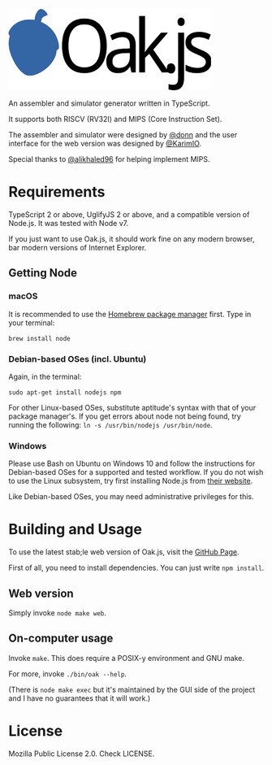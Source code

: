 ![Oak.js](public/images/logo.png)

An assembler and simulator generator written in TypeScript.

It supports both RISCV (RV32I) and MIPS (Core Instruction Set).

The assembler and simulator were designed by [@donn](https://github.com/donn) and the user interface for the web version was designed by [@KarimIO](https://github.com/KarimIO).

Special thanks to [@alikhaled96](https://github.com/alikhaled96) for helping implement MIPS.

# Requirements
TypeScript 2 or above, UglifyJS 2 or above, and a compatible version of Node.js. It was tested with Node v7.

If you just want to use Oak.js, it should work fine on any modern browser, bar modern versions of Internet Explorer.

## Getting Node
### macOS
It is recommended to use the [Homebrew package manager](https://brew.sh) first. Type in your terminal:

    brew install node

### Debian-based OSes (incl. Ubuntu)
Again, in the terminal:

    sudo apt-get install nodejs npm

For other Linux-based OSes, substitute aptitude's syntax with that of your package manager's.
If you get errors about node not being found, try running the following: `ln -s /usr/bin/nodejs /usr/bin/node`.
    
### Windows
Please use Bash on Ubuntu on Windows 10 and follow the instructions for Debian-based OSes for a supported and tested workflow. If you do not wish to use the Linux subsystem, try first installing Node.js from [their website](http://nodejs.org/).

Like Debian-based OSes, you may need administrative privileges for this.

# Building and Usage
To use the latest stab;le web version of Oak.js, visit the [GitHub Page](https://donn.github.io/Oak.js).

First of all, you need to install dependencies. You can just write `npm install`.

## Web version
Simply invoke `node make web`.

## On-computer usage
Invoke `make`. This does require a POSIX-y environment and GNU make.

For more, invoke `./bin/oak --help`.

(There is `node make exec` but it's maintained by the GUI side of the project and I have no guarantees that it will work.)

# License
Mozilla Public License 2.0. Check LICENSE.